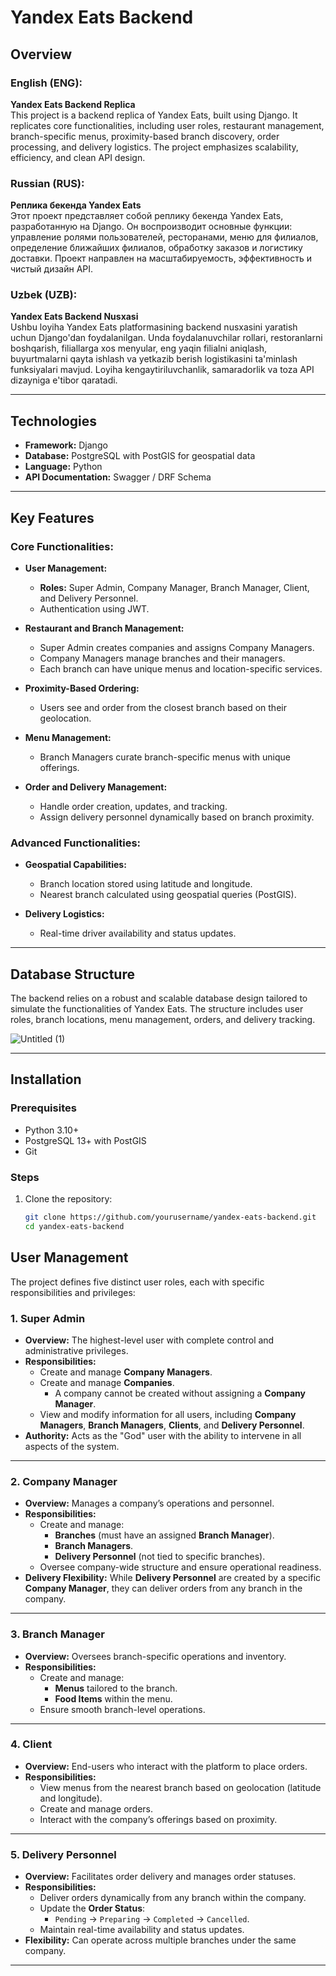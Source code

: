 # Yandex Eats Backend  

## Overview  
### English (ENG):  
**Yandex Eats Backend Replica**  
This project is a backend replica of Yandex Eats, built using Django. It replicates core functionalities, including user roles, restaurant management, branch-specific menus, proximity-based branch discovery, order processing, and delivery logistics. The project emphasizes scalability, efficiency, and clean API design.  

### Russian (RUS):  
**Реплика бекенда Yandex Eats**  
Этот проект представляет собой реплику бекенда Yandex Eats, разработанную на Django. Он воспроизводит основные функции: управление ролями пользователей, ресторанами, меню для филиалов, определение ближайших филиалов, обработку заказов и логистику доставки. Проект направлен на масштабируемость, эффективность и чистый дизайн API.  

### Uzbek (UZB):  
**Yandex Eats Backend Nusxasi**  
Ushbu loyiha Yandex Eats platformasining backend nusxasini yaratish uchun Django'dan foydalanilgan. Unda foydalanuvchilar rollari, restoranlarni boshqarish, filiallarga xos menyular, eng yaqin filialni aniqlash, buyurtmalarni qayta ishlash va yetkazib berish logistikasini ta'minlash funksiyalari mavjud. Loyiha kengaytiriluvchanlik, samaradorlik va toza API dizayniga e'tibor qaratadi.  

---

## Technologies  
- **Framework:** Django  
- **Database:** PostgreSQL with PostGIS for geospatial data  
- **Language:** Python  
- **API Documentation:** Swagger / DRF Schema  

---

## Key Features  
### Core Functionalities:  
- **User Management:**  
  - **Roles:** Super Admin, Company Manager, Branch Manager, Client, and Delivery Personnel.  
  - Authentication using JWT.  

- **Restaurant and Branch Management:**  
  - Super Admin creates companies and assigns Company Managers.  
  - Company Managers manage branches and their managers.  
  - Each branch can have unique menus and location-specific services.  

- **Proximity-Based Ordering:**  
  - Users see and order from the closest branch based on their geolocation.  

- **Menu Management:**  
  - Branch Managers curate branch-specific menus with unique offerings.  

- **Order and Delivery Management:**  
  - Handle order creation, updates, and tracking.  
  - Assign delivery personnel dynamically based on branch proximity.  

### Advanced Functionalities:  
- **Geospatial Capabilities:**  
  - Branch location stored using latitude and longitude.  
  - Nearest branch calculated using geospatial queries (PostGIS).  

- **Delivery Logistics:**  
  - Real-time driver availability and status updates.  

---

## Database Structure  
The backend relies on a robust and scalable database design tailored to simulate the functionalities of Yandex Eats. The structure includes user roles, branch locations, menu management, orders, and delivery tracking.

![Untitled (1)](https://github.com/user-attachments/assets/fe7f33ab-7926-436a-8f4d-35a1e1f0111f)



---

## Installation  
### Prerequisites  
- Python 3.10+  
- PostgreSQL 13+ with PostGIS  
- Git  

### Steps  
1. Clone the repository:  
   ```bash
   git clone https://github.com/yourusername/yandex-eats-backend.git
   cd yandex-eats-backend


## User Management

The project defines five distinct user roles, each with specific responsibilities and privileges:

### 1. Super Admin
- **Overview:** The highest-level user with complete control and administrative privileges.
- **Responsibilities:**
  - Create and manage **Company Managers**.
  - Create and manage **Companies**.
    - A company cannot be created without assigning a **Company Manager**.
  - View and modify information for all users, including **Company Managers**, **Branch Managers**, **Clients**, and **Delivery Personnel**.
- **Authority:** Acts as the "God" user with the ability to intervene in all aspects of the system.

---

### 2. Company Manager
- **Overview:** Manages a company’s operations and personnel.
- **Responsibilities:**
  - Create and manage:
    - **Branches** (must have an assigned **Branch Manager**).
    - **Branch Managers**.
    - **Delivery Personnel** (not tied to specific branches).
  - Oversee company-wide structure and ensure operational readiness.
- **Delivery Flexibility:** While **Delivery Personnel** are created by a specific **Company Manager**, they can deliver orders from any branch in the company.

---

### 3. Branch Manager
- **Overview:** Oversees branch-specific operations and inventory.
- **Responsibilities:**
  - Create and manage:
    - **Menus** tailored to the branch.
    - **Food Items** within the menu.
  - Ensure smooth branch-level operations.

---

### 4. Client
- **Overview:** End-users who interact with the platform to place orders.
- **Responsibilities:**
  - View menus from the nearest branch based on geolocation (latitude and longitude).
  - Create and manage orders.
  - Interact with the company’s offerings based on proximity.

---

### 5. Delivery Personnel
- **Overview:** Facilitates order delivery and manages order statuses.
- **Responsibilities:**
  - Deliver orders dynamically from any branch within the company.
  - Update the **Order Status**:
    - `Pending` → `Preparing` → `Completed` → `Cancelled`.
  - Maintain real-time availability and status updates.
- **Flexibility:** Can operate across multiple branches under the same company.

---
